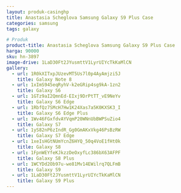 ```yaml
---
layout: produk-casinghp
title: Anastasia Scheglova Samsung Galaxy S9 Plus Case
categories: samsung
tags: galaxy

# Produk
product-title: Anastasia Scheglova Samsung Galaxy S9 Plus Case
harga: 90000
sku: hn-3897
image-drive: 1LaD30Ft2JYusmttV1LyrUIYcTkKaMlCN
gallery:
  - url: 1R0kXITxpJUzevMT5Us7l0p4AyAmjzi5J
    title: Galaxy Note 8
  - url: 1xImS945eqRyhV-k2eGRip4sg9kA-1zn2
    title: Galaxy S6
  - url: 1GTz9aI2QmnEd-EIxj9DrPtTT_vE9NeYv
    title: Galaxy S6 Edge
  - url: 1RbfQz7SMcH7Hw1K24Xas7a5K0KXSK3_I
    title: Galaxy S6 Edge Plus
  - url: 1Wv46FGxfdvAYVqmP20WNnUbBWPSuZio4
    title: Galaxy S7
  - url: 1yS82nP6zIndR_Gg0GmAKxVkg46PsBzRW
    title: Galaxy S7 Edge
  - url: 1xeIsHGtNUmYcnZ6HYQ_50q4VoE1fHt0k
    title: Galaxy S8
  - url: 1FpnWEYfeKJkzzDeOxyfLc386bX63AFPF
    title: Galaxy S8 Plus
  - url: 1WCYDd2Ob97u-we81Mv14EWilrq7QLFmB
    title: Galaxy S9
  - url: 1LaD30Ft2JYusmttV1LyrUIYcTkKaMlCN
    title: Galaxy S9 Plus
---
```

